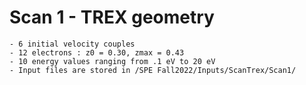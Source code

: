 # Scan 1 - TREX geometry
	- 6 initial velocity couples
	- 12 electrons : z0 = 0.30, zmax = 0.43
	- 10 energy values ranging from .1 eV to 20 eV
	- Input files are stored in /SPE Fall2022/Inputs/ScanTrex/Scan1/
